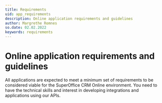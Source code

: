 ```yaml
---
title: Requirements
uid: app_requirements
description: Online application requirements and guidelines
author: Margrethe Romnes
so.date: 02.02.2022
keywords: requirements
---
```


# Online application requirements and guidelines

All applications are expected to meet a minimum set of requirements to be considered viable for the SuperOffice CRM Online environment. You need to have the technical skills and interest in developing integrations and applications using our APIs.
